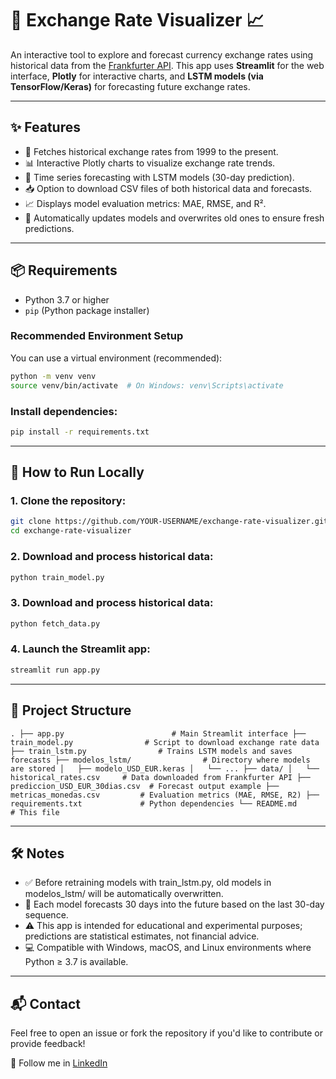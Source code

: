 # 💱 Exchange Rate Visualizer 📈

An interactive tool to explore and forecast currency exchange rates using historical data from the [Frankfurter API](https://www.frankfurter.app/). This app uses **Streamlit** for the web interface, **Plotly** for interactive charts, and **LSTM models (via TensorFlow/Keras)** for forecasting future exchange rates.

---

## ✨ Features

- 📅 Fetches historical exchange rates from 1999 to the present.
- 📊 Interactive Plotly charts to visualize exchange rate trends.
- 🤖 Time series forecasting with LSTM models (30-day prediction).
- 📥 Option to download CSV files of both historical data and forecasts.
- 📈 Displays model evaluation metrics: MAE, RMSE, and R².
- 🔁 Automatically updates models and overwrites old ones to ensure fresh predictions.

---

## 📦 Requirements

- Python 3.7 or higher
- `pip` (Python package installer)

### Recommended Environment Setup

You can use a virtual environment (recommended):

```bash
python -m venv venv
source venv/bin/activate  # On Windows: venv\Scripts\activate
```

### Install dependencies:
```bash
pip install -r requirements.txt
```

---

## 🚀 How to Run Locally

### 1. Clone the repository:
```bash
git clone https://github.com/YOUR-USERNAME/exchange-rate-visualizer.git
cd exchange-rate-visualizer
```

### 2. Download and process historical data:
```bash
python train_model.py
```


### 3. Download and process historical data:
```bash
python fetch_data.py
```


### 4. Launch the Streamlit app:
```bash
streamlit run app.py
```

---

## 📂 Project Structure

``
.
├── app.py                        # Main Streamlit interface
├── train_model.py                # Script to download exchange rate data
├── train_lstm.py                # Trains LSTM models and saves forecasts
├── modelos_lstm/                # Directory where models are stored
│   ├── modelo_USD_EUR.keras
│   └── ...
├── data/
│   └── historical_rates.csv     # Data downloaded from Frankfurter API
├── prediccion_USD_EUR_30dias.csv  # Forecast output example
├── metricas_monedas.csv         # Evaluation metrics (MAE, RMSE, R2)
├── requirements.txt             # Python dependencies
└── README.md                    # This file
``

---

## 🛠️ Notes

- ✅ Before retraining models with train_lstm.py, old models in modelos_lstm/ will be automatically overwritten.
- 🔮 Each model forecasts 30 days into the future based on the last 30-day sequence.
- ⚠️ This app is intended for educational and experimental purposes; predictions are statistical estimates, not financial advice.
- 💻 Compatible with Windows, macOS, and Linux environments where Python ≥ 3.7 is available.

---

## 📬 Contact

Feel free to open an issue or fork the repository if you'd like to contribute or provide feedback!

📌 Follow me in [LinkedIn](https://www.linkedin.com/in/juanma-fuentes/)